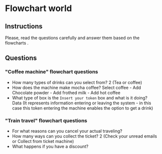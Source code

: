 # Flowchart world

## Instructions

Please, read the questions carefully and answer them based on the flowcharts .

## Questions

### "Coffee machine" flowchart questions

- How many types of drinks can you select from? 2 (Tea or coffee)
- How does the machine make mocha coffee? Select coffee - Add Chocolate powder - Add frothed milk - Add hot coffee
- What type of box is the `Insert your token` box and what is it doing? Data (It represents information entering or leaving the system - in this case this token entering the machine enables the option to get a drink)

### "Train travel" flowchart questions

- For what reasons can you cancel your actual traveling? <Here comes your answer>
- How many ways can you collect the ticket? 2 (Check your unread emails or Collect from ticket machine)
- What happens if you have a discount? <Here comes your answer>
